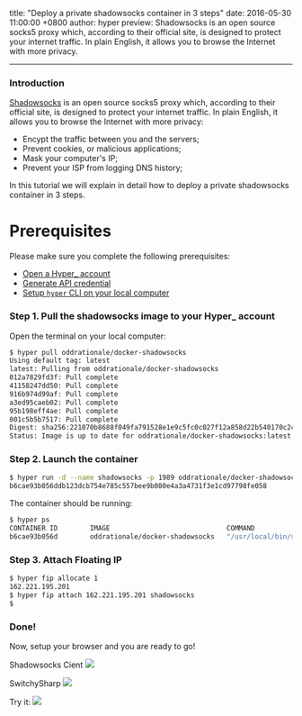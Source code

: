 title: "Deploy a private shadowsocks container in 3 steps"
date: 2016-05-30 11:00:00 +0800
author: hyper
preview: Shadowsocks is an open source socks5 proxy which, according to their official site, is designed to protect your internet traffic. In plain English, it allows you to browse the Internet with more privacy.

---

### Introduction

[Shadowsocks](http://shadowsocks.org) is an open source socks5 proxy which, according to their official site, is designed to protect your internet traffic. In plain English, it allows you to browse the Internet with more privacy:

- Encypt the traffic between you and the servers;
- Prevent cookies, or malicious applications;
- Mask your computer's IP;
- Prevent your ISP from logging DNS history;

In this tutorial we will explain in detail how to deploy a private shadowsocks container in 3 steps.

# Prerequisites
Please make sure you complete the following prerequisites:

- [Open a Hyper_ account](https://console.hyper.sh/register)
- [Generate API credential](https://docs.hyper.sh/GettingStarted/generate_api_credential.html)
- [Setup `hyper` CLI on your local computer](https://docs.hyper.sh/GettingStarted/install.html)

### Step 1. Pull the shadowsocks image to your Hyper_ account

Open the terminal on your local computer:

``` bash
$ hyper pull oddrationale/docker-shadowsocks
Using default tag: latest
latest: Pulling from oddrationale/docker-shadowsocks
012a7829fd3f: Pull complete
41158247dd50: Pull complete
916b974d99af: Pull complete
a3ed95caeb02: Pull complete
95b198eff4ae: Pull complete
001c5b5b7517: Pull complete
Digest: sha256:221070b8688f049fa791528e1e9c5fc0c027f12a858d22b540170c2cca1dec69
Status: Image is up to date for oddrationale/docker-shadowsocks:latest
```

### Step 2. Launch the container

``` bash
$ hyper run -d --name shadowsocks -p 1989 oddrationale/docker-shadowsocks -s 0.0.0.0 -p 1989 -k MyPassWord -m aes-256-cfb
b6cae93b056ddb123dcb754e785c557bee9b080e4a3a4731f3e1cd97798fe058
```

The container should be running:

``` bash
$ hyper ps
CONTAINER ID        IMAGE                             COMMAND                  CREATED             STATUS              PORTS               NAMES               PUBLIC IP
b6cae93b056d        oddrationale/docker-shadowsocks   "/usr/local/bin/ssser"   23 seconds ago      Up 18 seconds                           shadowsocks         

```

### Step 3.  Attach Floating IP

``` bash
$ hyper fip allocate 1
162.221.195.201
$ hyper fip attach 162.221.195.201 shadowsocks
$
```

### Done!

Now, setup your browser and you are ready to go!

Shadowsocks Cient
![](https://trello-attachments.s3.amazonaws.com/5727e1398e6615bcb65e23c4/528x335/8275b47b8cdd1f9c54676cf96c5dfbc4/Screen_Shot_2016-05-02_at_4.21.05_PM.png)

SwitchySharp
![](https://trello-attachments.s3.amazonaws.com/5727e1398e6615bcb65e23c4/917x661/3ebbe51970bc1cdd65b5c4ff365642e3/Screen_Shot_2016-05-02_at_4.21.29_PM.png)

Try it:
![](https://trello-attachments.s3.amazonaws.com/5727e1398e6615bcb65e23c4/1256x814/9fab9f7e3dd73dc29fc85dbd03e0ee12/Screen_Shot_2016-05-02_at_4.25.23_PM.png)
